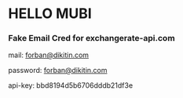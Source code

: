# HELLO MUBI

### Fake Email Cred for exchangerate-api.com
mail: forban@dikitin.com

password: forban@dikitin.com

api-key: bbd8194d5b6706dddb21df3e